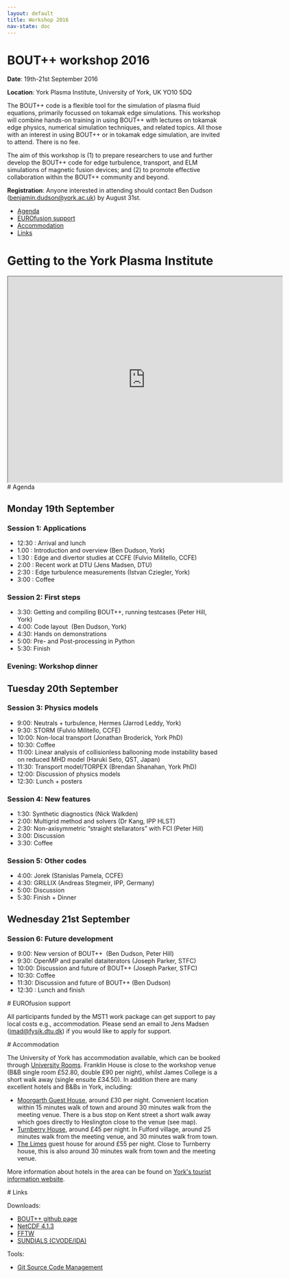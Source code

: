 ```yaml
---
layout: default
title: Workshop 2016
nav-state: doc
---
```


# BOUT++ workshop 2016

**Date**: 19th-21st September 2016

**Location**: York Plasma Institute, University of York, UK YO10 5DQ

The BOUT++ code is a flexible tool for the simulation of plasma fluid equations, primarily focussed on tokamak edge simulations. This workshop will combine hands-on training in using BOUT++ with lectures on tokamak edge physics, numerical simulation techniques, and related topics. All those with an interest in using BOUT++ or in tokamak edge simulation, are invited to attend. There is no fee.

The aim of this workshop is (1) to prepare researchers to use and further develop the BOUT++ code for edge turbulence, transport, and ELM simulations of magnetic fusion devices; and (2) to promote effective collaboration within the BOUT++ community and beyond.

**Registration**: Anyone interested in attending should contact Ben Dudson (benjamin.dudson@york.ac.uk) by August 31st.

* [Agenda](#agenda)
* [EUROfusion support](#support)
* [Accommodation](#accommodation)
* [Links](#links)

# Getting to the York Plasma Institute

<iframe src="https://www.google.com/maps/d/u/1/embed?mid=1ol86TR9j1frEPAKJIenuWKQ03nk" width="640" height="480"></iframe>

<a name="agenda"/>
# Agenda

## Monday 19th September

### Session 1: Applications

* 12:30 : Arrival and lunch
* 1.00 : Introduction and overview (Ben Dudson, York)
* 1:30 : Edge and divertor studies at CCFE (Fulvio Militello, CCFE)
* 2:00 : Recent work at DTU (Jens Madsen, DTU)
* 2:30 : Edge turbulence measurements (Istvan Cziegler, York)
* 3:00 : Coffee

### Session 2: First steps

* 3:30: Getting and compiling BOUT++, running testcases (Peter Hill, York)
* 4:00: Code layout  (Ben Dudson, York)
* 4:30: Hands on demonstrations
* 5:00: Pre- and Post-processing in Python
* 5:30: Finish

### Evening: Workshop dinner

## Tuesday 20th September

### Session 3: Physics models

* 9:00: Neutrals + turbulence, Hermes (Jarrod Leddy, York)
* 9:30: STORM (Fulvio Militello, CCFE)
* 10:00: Non-local transport (Jonathan Broderick, York PhD) 
* 10:30: Coffee
* 11:00: Linear analysis of collisionless ballooning mode instability based on reduced MHD model (Haruki Seto, QST, Japan)
* 11:30: Transport model/TORPEX (Brendan Shanahan, York PhD)
* 12:00: Discussion of physics models 
* 12:30: Lunch + posters

### Session 4: New features

* 1:30: Synthetic diagnostics (Nick Walkden)
* 2:00: Multigrid method and solvers (Dr Kang, IPP HLST)
* 2:30: Non-axisymmetric “straight stellarators” with FCI (Peter Hill)
* 3:00: Discussion
* 3:30: Coffee

### Session 5: Other codes

* 4:00: Jorek (Stanislas Pamela, CCFE)
* 4:30: GRILLIX (Andreas Stegmeir, IPP, Germany)
* 5:00: Discussion
* 5:30: Finish + Dinner

## Wednesday 21st September

### Session 6: Future development

* 9:00: New version of BOUT++  (Ben Dudson, Peter Hill)
* 9:30: OpenMP and parallel dataiterators (Joseph Parker, STFC)
* 10:00: Discussion and future of BOUT++ (Joseph Parker, STFC)
* 10:30: Coffee
* 11:30: Discussion and future of BOUT++ (Ben Dudson)
* 12:30 : Lunch and finish

<a name="support"/>
# EUROfusion support

All participants funded by the MST1 work package can get support to pay local costs e.g., accommodation. Please send an email to Jens Madsen (jmad@fysik.dtu.dk) if you would like to apply for support. 

<a name="accommodation"/>
# Accommodation

The University of York has accommodation available, which can be booked through [University Rooms](http://www.universityrooms.com/en/city/york/college/franklinyork). Franklin House is close to the workshop venue (B&B single room £52.80, double £90 per night),
whilst James College is a short walk away (single ensuite £34.50). In addition there are many excellent hotels and B&Bs in York, including:

* [Moorgarth Guest House](http://www.moorgarthyork.co.uk/), around £30 per night. Convenient location within 15 minutes walk of town and around 30 minutes walk from the meeting venue. There is a bus stop on Kent street a short walk away which goes directly to Heslington close to the venue (see map).
* [Turnberry House](http://www.turnberryhouse.com/pages/home.html), around £45 per night. In Fulford village, around 25 minutes walk from the meeting venue, and 30 minutes walk from town.
* [The Limes](http://www.limeshotel.co.uk/) guest house for around £55 per night. Close to Turnberry house, this is also around 30 minutes walk from town and the meeting venue.

More information about hotels in the area can be found on [York's tourist information website](http://www.visityork.org/accommodation/).

<a name="links"/>
# Links

Downloads:

* [BOUT++ github page](https://github.com/boutproject/BOUT-dev)
* [NetCDF 4.1.3](http://www.unidata.ucar.edu/downloads/netcdf/netcdf-4_1_3/index.jsp)
* [FFTW](http://www.fftw.org/download.html)
* [SUNDIALS (CVODE/IDA)](http://computation.llnl.gov/casc/sundials/download/download.html)

Tools:

* [Git Source Code Management](http://git-scm.com)

